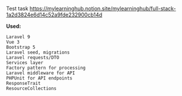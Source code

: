 Test task https://mylearninghub.notion.site/mylearninghub/full-stack-1a2d3824e6d14c52a9fde232900cb14d


**Used:**

    Laravel 9
    Vue 3
    Bootstrap 5
    Laravel seed, migrations
    Laravel requests/DTO
    Services layer
    Factory pattern for processing
    Laravel middleware for API
    PHPUnit for API endpoints
    ResponseTrait
    ResourceCollections
